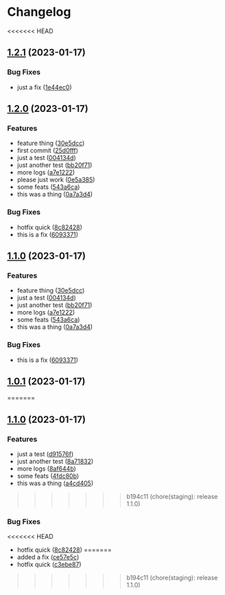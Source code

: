 # Changelog

<<<<<<< HEAD
## [1.2.1](https://github.com/defCoding/release-please-test/compare/v1.2.0...v1.2.1) (2023-01-17)


### Bug Fixes

* just a fix ([1e44ec0](https://github.com/defCoding/release-please-test/commit/1e44ec0dc43d1be43911d5e53a9529c86ec57858))

## [1.2.0](https://github.com/defCoding/release-please-test/compare/v1.1.0...v1.2.0) (2023-01-17)


### Features

* feature thing ([30e5dcc](https://github.com/defCoding/release-please-test/commit/30e5dcc4e3410f8587b3ac42ae91b4b8aa4dd7d1))
* first commit ([25d0fff](https://github.com/defCoding/release-please-test/commit/25d0fffd9c4639b175e1a4f0b54c99f305c6b687))
* just a test ([004134d](https://github.com/defCoding/release-please-test/commit/004134d1502d5af9c1f03898409244a23753a93f))
* just another test ([bb20f71](https://github.com/defCoding/release-please-test/commit/bb20f71d8d1f46eab812e36dc962abcd7e079793))
* more logs ([a7e1222](https://github.com/defCoding/release-please-test/commit/a7e12229ea2329a0d94b2a8525f44a9bdcad8f13))
* please just work ([0e5a385](https://github.com/defCoding/release-please-test/commit/0e5a3851ce8e157cbf211815e1749b2ae0939341))
* some feats ([543a6ca](https://github.com/defCoding/release-please-test/commit/543a6ca3687d40afbd7e3e3657545c633231e12b))
* this was a thing ([0a7a3d4](https://github.com/defCoding/release-please-test/commit/0a7a3d424999caec56d5e2f202fcf1acd6ee7ae0))


### Bug Fixes

* hotfix quick ([8c82428](https://github.com/defCoding/release-please-test/commit/8c824280a328a75a2438d069b71ac705c5be9916))
* this is a fix ([6093371](https://github.com/defCoding/release-please-test/commit/6093371e1191641c32d0fdac0909fc5c9d037535))

## [1.1.0](https://github.com/defCoding/release-please-test/compare/v1.0.1...v1.1.0) (2023-01-17)


### Features

* feature thing ([30e5dcc](https://github.com/defCoding/release-please-test/commit/30e5dcc4e3410f8587b3ac42ae91b4b8aa4dd7d1))
* just a test ([004134d](https://github.com/defCoding/release-please-test/commit/004134d1502d5af9c1f03898409244a23753a93f))
* just another test ([bb20f71](https://github.com/defCoding/release-please-test/commit/bb20f71d8d1f46eab812e36dc962abcd7e079793))
* more logs ([a7e1222](https://github.com/defCoding/release-please-test/commit/a7e12229ea2329a0d94b2a8525f44a9bdcad8f13))
* some feats ([543a6ca](https://github.com/defCoding/release-please-test/commit/543a6ca3687d40afbd7e3e3657545c633231e12b))
* this was a thing ([0a7a3d4](https://github.com/defCoding/release-please-test/commit/0a7a3d424999caec56d5e2f202fcf1acd6ee7ae0))


### Bug Fixes

* this is a fix ([6093371](https://github.com/defCoding/release-please-test/commit/6093371e1191641c32d0fdac0909fc5c9d037535))

## [1.0.1](https://github.com/defCoding/release-please-test/compare/v1.0.0...v1.0.1) (2023-01-17)
=======
## [1.1.0](https://github.com/defCoding/release-please-test/compare/v1.0.0...v1.1.0) (2023-01-17)


### Features

* just a test ([d91576f](https://github.com/defCoding/release-please-test/commit/d91576f81f3fd153471f38664343656aa08603df))
* just another test ([8a71832](https://github.com/defCoding/release-please-test/commit/8a71832dba60579a65495aa690704b42cc7664a1))
* more logs ([8af644b](https://github.com/defCoding/release-please-test/commit/8af644bb85feb270f3bf41cd8c658bcd4f6a9999))
* some feats ([4fdc80b](https://github.com/defCoding/release-please-test/commit/4fdc80bef376c1babad96e74df5a2ef04e1e929d))
* this was a thing ([a4cd405](https://github.com/defCoding/release-please-test/commit/a4cd405d76cb08120943df3f9ad76c7fe768f545))
>>>>>>> b194c11 (chore(staging): release 1.1.0)


### Bug Fixes

<<<<<<< HEAD
* hotfix quick ([8c82428](https://github.com/defCoding/release-please-test/commit/8c824280a328a75a2438d069b71ac705c5be9916))
=======
* added a fix ([ce57e5c](https://github.com/defCoding/release-please-test/commit/ce57e5caec4a5bc48a753dfca7821fa6f1a8dbc0))
* hotfix quick ([c3ebe87](https://github.com/defCoding/release-please-test/commit/c3ebe8717d2c62e532580d6d4cec1bf41fdb63f4))
>>>>>>> b194c11 (chore(staging): release 1.1.0)
